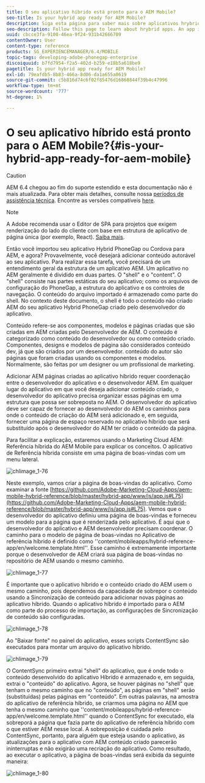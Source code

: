 ```yaml
---
title: O seu aplicativo híbrido está pronto para o AEM Mobile?
seo-title: Is your hybrid app ready for AEM Mobile?
description: Siga esta página para saber mais sobre aplicativos hrybrid. Um aplicativo no AEM geralmente é dividido em duas partes. O "shell" e o "content" e esta página fornecem mais informações sobre esses tópicos.
seo-description: Follow this page to learn about hrybrid apps. An app in AEM is commonly divided into two parts. The 'shell' and 'content' and this page provides more insight on these topics.
uuid: cbcce3fa-9100-46ea-9f24-931b42666709
contentOwner: User
content-type: reference
products: SG_EXPERIENCEMANAGER/6.4/MOBILE
topic-tags: developing-adobe-phonegap-enterprise
discoiquuid: b7fd7954-f2a5-402d-b259-e18b5a618be9
pagetitle: Is your hybrid app ready for AEM Mobile?
exl-id: 79eafdb5-8b83-466a-8d06-da1a655a0619
source-git-commit: c5b816d74c6f02f85476d16868844f39b4c47996
workflow-type: tm+mt
source-wordcount: '777'
ht-degree: 1%

---
```


# O seu aplicativo híbrido está pronto para o AEM Mobile?{#is-your-hybrid-app-ready-for-aem-mobile}

>[!CAUTION]
>
>AEM 6.4 chegou ao fim do suporte estendido e esta documentação não é mais atualizada. Para obter mais detalhes, consulte nossa [períodos de assistência técnica](https://helpx.adobe.com/br/support/programs/eol-matrix.html). Encontre as versões compatíveis [here](https://experienceleague.adobe.com/docs/).

>[!NOTE]
>
>A Adobe recomenda usar o Editor de SPA para projetos que exigem renderização do lado do cliente com base em estrutura de aplicativo de página única (por exemplo, React). [Saiba mais](/help/sites-developing/spa-overview.md).

Então você importou seu aplicativo Hybrid PhoneGap ou Cordova para AEM, e agora? Provavelmente, você desejará adicionar conteúdo autorável ao seu aplicativo. Para realizar essa tarefa, você precisará de um entendimento geral da estrutura de um aplicativo AEM. Um aplicativo no AEM geralmente é dividido em duas partes. O &quot;shell&quot; e o &quot;content&quot;. O &quot;shell&quot; consiste nas partes estáticas do seu aplicativo; como os arquivos de configuração do PhoneGap, a estrutura do aplicativo e os controles de navegação. O conteúdo do arquivo importado é armazenado como parte do shell. No contexto deste documento, o shell é todo o conteúdo não criado AEM do seu aplicativo Hybrid PhoneGap criado pelo desenvolvedor do aplicativo.

Conteúdo refere-se aos componentes, modelos e páginas criadas que são criadas em AEM criadas pelo Desenvolvedor de AEM. O conteúdo é categorizado como conteúdo do desenvolvedor ou como conteúdo criado. Componentes, designs e modelos de página são considerados conteúdo dev, já que são criados por um desenvolvedor. conteúdo do autor são páginas que foram criadas usando os componentes e modelos. Normalmente, são feitas por um designer ou um profissional de marketing.

Adicionar AEM páginas criadas ao aplicativo híbrido requer coordenação entre o desenvolvedor do aplicativo e o desenvolvedor AEM. Em qualquer lugar do aplicativo em que você deseja adicionar conteúdo criado, o desenvolvedor do aplicativo precisa organizar essas páginas em uma estrutura que possa ser sobreposta no AEM. O desenvolvedor do aplicativo deve ser capaz de fornecer ao desenvolvedor do AEM os caminhos para onde o conteúdo de criação do AEM será adicionado e, em seguida, fornecer uma página de espaço reservado no aplicativo híbrido que será substituído após o desenvolvedor do AEM ter criado o conteúdo da página.

Para facilitar a explicação, estaremos usando o Marketing Cloud AEM: Referência híbrida do AEM Mobile para explicar os conceitos. O aplicativo de Referência híbrida consiste em uma página de boas-vindas com um menu lateral.

![chlimage_1-76](assets/chlimage_1-76.png)

Neste exemplo, vamos criar a página de boas-vindas do aplicativo. Como examinar a fonte [https://github.com/Adobe-Marketing-Cloud-Apps/aem-mobile-hybrid-reference/blob/master/hybrid-app/www/js/app.js#L75](https://github.com/Adobe-Marketing-Cloud-Apps/aem-mobile-hybrid-reference/blob/master/hybrid-app/www/js/app.js#L75). Vemos que o desenvolvedor do aplicativo definiu uma página de boas-vindas e forneceu um modelo para a página que é renderizada pelo aplicativo. É aqui que o desenvolvedor do aplicativo e AEM desenvolvedor precisam coordenar. O caminho para o modelo de página de boas-vindas no Aplicativo de referência híbrido é definido como &#39;&#39;content/mobileapps/hybrid-reference-app/en/welcome.template.html&#39;&#39;. Esse caminho é extremamente importante porque o desenvolvedor de AEM criará sua página de boas-vindas no repositório de AEM usando o mesmo caminho.

![chlimage_1-77](assets/chlimage_1-77.png)

É importante que o aplicativo híbrido e o conteúdo criado do AEM usem o mesmo caminho, pois dependemos da capacidade de sobrepor o conteúdo usando a Sincronização de conteúdo para adicionar novas páginas ao aplicativo híbrido. Quando o aplicativo híbrido é importado para o AEM como parte do processo de importação, as configurações de Sincronização de conteúdo são configuradas.

![chlimage_1-78](assets/chlimage_1-78.png)

Ao &quot;Baixar fonte&quot; no painel do aplicativo, esses scripts ContentSync são executados para montar um arquivo do aplicativo híbrido.

![chlimage_1-79](assets/chlimage_1-79.png)

O ContentSync primeiro extrai &quot;shell&quot; do aplicativo, que é onde todo o conteúdo desenvolvido do aplicativo Híbrido é armazenado e, em seguida, extrai o &quot;conteúdo&quot; do aplicativo. Agora, se houver páginas no &quot;shell&quot; que tenham o mesmo caminho que no &quot;conteúdo&quot;, as páginas em &quot;shell&quot; serão (substituídas) pelas páginas em &quot;conteúdo&quot;. Em outras palavras, na amostra do aplicativo de referência híbrido, se criarmos uma página no AEM que tenha o mesmo caminho que &#39;&#39;content/mobileapps/hybrid-reference-app/en/welcome.template.html&#39;&#39; quando o ContentSync for executado, ela sobreporá a página que fazia parte do aplicativo de referência híbrido com o que estiver AEM nesse local. A sobreposição é cuidada pelo ContentSync, portanto, para alguém que esteja usando o aplicativo, as atualizações para o aplicativo com AEM conteúdo criado parecerão ininterruptas e não exigirão uma recriação do aplicativo. Como resultado, ao executar o aplicativo, a página de boas-vindas será exibida da seguinte maneira:

![chlimage_1-80](assets/chlimage_1-80.png)

